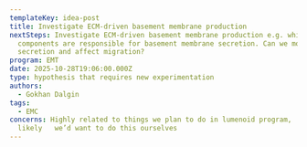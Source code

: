 ```yaml
---
templateKey: idea-post
title: Investigate ECM-driven basement membrane production
nextSteps: Investigate ECM-driven basement membrane production e.g. which
  components are responsible for basement membrane secretion. Can we modulate
  secretion and affect migration?
program: EMT
date: 2025-10-28T19:06:00.000Z
type: hypothesis that requires new experimentation
authors:
  - Gokhan Dalgin
tags:
  - EMC
concerns: Highly related to things we plan to do in lumenoid program,
  likely   we’d want to do this ourselves
---
```

